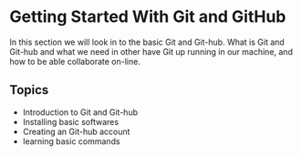 # Getting Started With Git and GitHub

In this section we will look in to the basic Git and Git-hub. What is Git and Git-hub and what we need in other have Git up running in our machine, and how to be able collaborate on-line.



## Topics

* Introduction to Git and Git-hub
* Installing basic softwares
* Creating an Git-hub account
* learning basic commands




